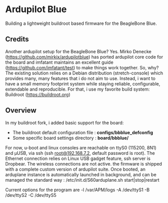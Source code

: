 # Ardupilot Blue
 Building a lightweight buildroot based firmware for the BeagleBone Blue.


## Credits
 Another ardupilot setup for the BeagleBone Blue?
 Yes. Mirko Denecke (https://github.com/mirkix/ardupilotblue) has ported
 ardupilot core code for the board and imfatant maintains an excellent guide 
 (https://github.com/imfatant/test) to make things work together.
 So, why? The existing solution relies on a Debian distribution
 (stretch-console) which provides many, many features that i do not aim to use.
 Instead, i want to have a small memory footprint system while staying
 reliable, configurable, extendable and reproducible.
 For that, i use my favorite build system: Buildroot (https://buildroot.org)

## Overview
In my buildroot fork, i added basic support for the board:
  
  - The buildroot default configuration file : **configs/bbblue_defconfig**
  - Some specific board settings directory   : **board/bbblue/**

  For now, u-boot and linux consoles are reachable on ttyS0 (115200, 8N1) and
  µUSB, via ssh (ssh root@192.168.7.2, default password is root). The Ethernet
  connection relies on Linux USB gadget feature, ssh server is Dropbear. The
  wireless connections are not active. the firmware is shipped with a complete
  custom version of ardupilot suite.
  Once booted, an arduplane instance is automatically launched in background,
  and can be managed the standard way :
    /etc/init.d/S60arduplane.sh start|stop|restart
  
  Current options for the program are
    -l /var/APM/logs -A /dev/ttyS1 -B /dev/ttyS2 -C /dev/ttyS5
  